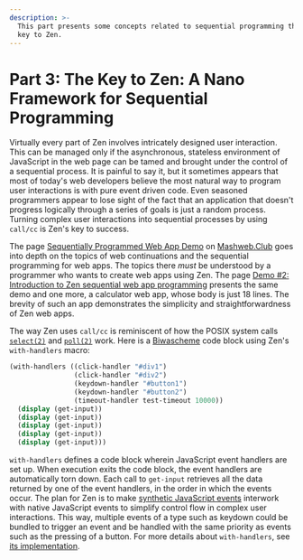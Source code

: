 ```yaml
---
description: >-
  This part presents some concepts related to sequential programming that are
  key to Zen.
---
```


# Part 3: The Key to Zen: A Nano Framework for Sequential Programming

Virtually every part of Zen involves intricately designed user interaction. This can be managed only if the asynchronous, stateless environment of JavaScript in the web page can be tamed and brought under the control of a sequential process. It is painful to say it, but it sometimes appears that most of today's web developers believe the most natural way to program user interactions is with pure event driven code. Even seasoned programmers appear to lose sight of the fact that an application that doesn't progress logically through a series of goals is just a random process. Turning complex user interactions into sequential processes by using `call/cc` is Zen's key to success.

The page [Sequentially Programmed Web App Demo](https://doc.mashweb.club/experiments/seq_webapp_biwascheme/) on [Mashweb.Club](https://mashweb.club/) goes into depth on the topics of web continuations and the sequential programming for web apps. The topics there _must_ be understood by a programmer who wants to create web apps using Zen. The page [Demo \#2: Introduction to Zen sequential web app programming](https://web-call.cc/sequentially-programmed-web-apps.html) presents the same demo and one more, a calculator web app, whose body is just 18 lines. The brevity of such an app demonstrates the simplicity and straightforwardness of Zen web apps.

The way Zen uses `call/cc` is reminiscent of how the POSIX system calls [`select(2)`](https://linux.die.net/man/2/select) and [`poll(2)`](https://linux.die.net/man/2/poll) work. Here is a [Biwascheme](https://www.biwascheme.org/) code block using Zen's `with-handlers` macro:

```scheme
(with-handlers ((click-handler "#div1")
                (click-handler "#div2")
                (keydown-handler "#button1")
                (keydown-handler "#button2")
                (timeout-handler test-timeout 10000))
  (display (get-input))
  (display (get-input))
  (display (get-input))
  (display (get-input))
  (display (get-input)))
```

`with-handlers` defines a code block wherein JavaScript event handlers are set up. When execution exits the code block, the event handlers are automatically torn down. Each call to `get-input` retrieves all the data returned by one of the event handlers, in the order in which the events occur. The plan for Zen is to make [synthetic JavaScript events](https://developer.mozilla.org/en-US/docs/Web/Events/Creating_and_triggering_events) interwork with native JavaScript events to simplify control flow in complex user interactions. This way, multiple events of a type such as keydown could be bundled to trigger an event and be handled with the same priority as events such as the pressing of a button.  For more details about `with-handlers`, see [its implementation](https://raw.githubusercontent.com/Mashweb/web-call.cc/master/source/scheme/mini-framework.scm).

